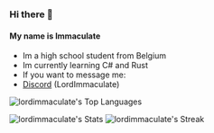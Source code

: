 ### Hi there 👋
#### My name is Immaculate
- Im a high school student from Belgium
- Im currently learning C# and Rust
- If you want to message me:
- [Discord](https://discord.com/users/694817835209326652) (LordImmaculate)

![lordimmaculate's Top Languages](https://github-readme-stats.vercel.app/api/top-langs/?username=lordimmaculate&theme=rose_pine&show_icons=true&hide_border=true&layout=compact)

![lordimmaculate's Stats](https://github-readme-stats.vercel.app/api?username=lordimmaculate&theme=rose_pine&show_icons=true&hide_border=true&count_private=true)
![lordimmaculate's Streak](https://github-readme-streak-stats.herokuapp.com/?user=lordimmaculate&theme=rose_pine&hide_border=true)
